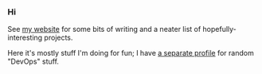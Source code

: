 ### Hi

See [my website](https://www.tspurling.co.uk) for some bits of writing and a neater list of hopefully-interesting projects.

Here it's mostly stuff I'm doing for fun; I have [a separate profile](https://github.com/mehhhhhhhhhhhhhhh/?tab=repositories) for random "DevOps" stuff.

<!--
**tsprlng/tsprlng** is a ✨ _special_ ✨ repository because its `README.md` (this file) appears on your GitHub profile.

Here are some ideas to get you started:

- 🔭 I’m currently working on ...
- 🌱 I’m currently learning ...
- 👯 I’m looking to collaborate on ...
- 🤔 I’m looking for help with ...
- 💬 Ask me about ...
- 📫 How to reach me: ...
- 😄 Pronouns: ...
- ⚡ Fun fact: ...
-->
